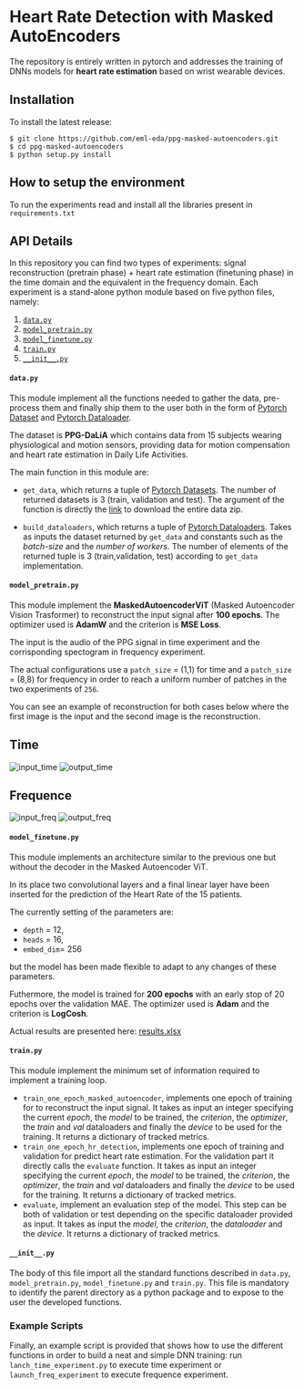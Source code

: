 # Heart Rate Detection with Masked AutoEncoders

The repository is entirely written in pytorch and addresses the training of DNNs models for **heart rate estimation** based on wrist wearable devices.

## Installation
To install the latest release:

```
$ git clone https://github.com/eml-eda/ppg-masked-autoencoders.git
$ cd ppg-masked-autoencoders
$ python setup.py install
```

## How to setup the environment 
To run the experiments read and install all the libraries present in `requirements.txt`

## API Details
In this repository you can find two types of experiments: signal reconstruction (pretrain phase) + heart rate estimation (finetuning phase) in the time domain and the equivalent in the frequency domain. Each experiment is a stand-alone python module based on five python files, namely:
1. [`data.py`](#datapy)
2. [`model_pretrain.py`](#model_pretrainpy)
3. [`model_finetune.py`](#model_finetunepy)
4. [`train.py`](#trainpy)
5. [`__init__.py`](#__init__py)

#### **`data.py`**
This module implement all the functions needed to gather the data, pre-process them and finally ship them to the user both in the form of [Pytorch Dataset](https://pytorch.org/docs/stable/data.html#torch.utils.data.Dataset) and [Pytorch Dataloader](https://pytorch.org/docs/stable/data.html#torch.utils.data.DataLoader). 

The dataset is **PPG-DaLiA** which contains data from 15 subjects wearing physiological and motion sensors, providing data for motion compensation and heart rate estimation in Daily Life Activities.

The main function in this module are:
- `get_data`, which returns a tuple of [Pytorch Datasets](https://pytorch.org/docs/stable/data.html#torch.utils.data.Dataset). The number of returned datasets is 3 (train, validation and test). The argument of the function is directly the [link](https://archive.ics.uci.edu/ml/machine-learning-databases/00495/data.zip) to download the entire data zip.

- `build_dataloaders`, which returns a tuple of [Pytorch Dataloaders](https://pytorch.org/docs/stable/data.html#torch.utils.data.DataLoader). Takes as inputs the dataset returned by `get_data` and constants such as the *batch-size* and the *number of workers*. The number of elements of the returned tuple is 3 (train,validation, test) according to `get_data` implementation.

#### **`model_pretrain.py`**
This module implement the **MaskedAutoencoderViT** (Masked Autoencoder Vision Trasformer) to reconstruct the input signal after **100 epochs**. The optimizer used is **AdamW** and the criterion is **MSE Loss**.

The input is the audio of the PPG signal in time experiment and the corrisponding spectogram in frequency experiment. 

The actual configurations use a `patch_size` = (1,1) for time and a `patch_size` = (8,8) for frequency in order to reach a uniform number of patches in the two experiments of `256`.

You can see an example of reconstruction for both cases below where the first image is the input and the second image is the reconstruction.

## Time
![input_time](https://github.com/eml-eda/ppg-masked-autoencoders/assets/101011113/16fbd6f9-a223-4105-b8d3-65459da90b36)
![output_time](https://github.com/eml-eda/ppg-masked-autoencoders/assets/101011113/b47a91c1-b082-4a55-b6f6-458c61b38d1d)

## Frequence
![input_freq](https://github.com/eml-eda/ppg-masked-autoencoders/assets/101011113/796c2bb3-9cf5-4bb1-9001-611d0c569999)
![output_freq](https://github.com/eml-eda/ppg-masked-autoencoders/assets/101011113/daac96ab-f643-4eb2-9cf5-45fb0a5a94c9)

#### **`model_finetune.py`**
This module implements an architecture similar to the previous one but without the decoder in the Masked Autoencoder ViT. 

In its place two convolutional layers and a final linear layer have been inserted for the prediction of the Heart Rate of the 15 patients. 

The currently setting of the parameters are: 
- `depth` = 12, 
- `heads` = 16, 
- `embed_dim`= 256 

but the model has been made flexible to adapt to any changes of these parameters.

Futhermore, the model is trained for **200 epochs** with an early stop of 20 epochs over the validation MAE. The optimizer used is **Adam** and the criterion is **LogCosh**.

Actual results are presented here:
[results.xlsx](https://github.com/eml-eda/ppg-masked-autoencoders/files/11721189/results.xlsx)


#### **`train.py`**
This module implement the minimum set of information required to implement a training loop.

- `train_one_epoch_masked_autoencoder`, implements one epoch of training for to reconstruct the input signal. It takes as input an integer specifying the current *epoch*, the *model* to be trained, the *criterion*, the *optimizer*, the *train* and *val* dataloaders and finally the *device* to be used for the training. It returns a dictionary of tracked metrics.
- `train_one_epoch_hr_detection`, implements one epoch of training and validation for predict heart rate estimation. For the validation part it directly calls the `evaluate` function. It takes as input an integer specifying the current *epoch*, the *model* to be trained, the *criterion*, the *optimizer*, the *train* and *val* dataloaders and finally the *device* to be used for the training. It returns a dictionary of tracked metrics.
- `evaluate`, implement an evaluation step of the model. This step can be both of validation or test depending on the specific dataloader provided as input. It takes as input the *model*, the *criterion*, the *dataloader* and the *device*. It returns a dictionary of tracked metrics.

#### **`__init__.py`**
The body of this file import all the standard functions described in `data.py`, `model_pretrain.py`, `model_finetune.py` and `train.py`.
This file is mandatory to identify the parent directory as a python package and to expose to the user the developed functions.

### Example Scripts
Finally, an example script is provided that shows how to use the different functions in order to build a neat and simple DNN training:
run `lanch_time_experiment.py` to execute time experiment or `launch_freq_experiment` to execute frequence experiment.
